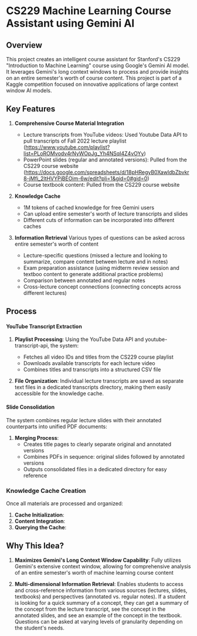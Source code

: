 # CS229 Machine Learning Course Assistant using Gemini AI

## Overview
This project creates an intelligent course assistant for Stanford's CS229 "Introduction to Machine Learning" course using Google's Gemini AI model. It leverages Gemini's long context windows to process and provide insights on an entire semester's worth of course content. This project is part of a Kaggle competition focused on innovative applications of large context window AI models.

## Key Features

1. **Comprehensive Course Material Integration**
   - Lecture transcripts from YouTube videos: Used Youtube Data API to pull transcripts of Fall 2022 lecture playlist (https://www.youtube.com/playlist?list=PLoROMvodv4rNyWOpJg_Yh4NSqI4Z4vOYy)
   - PowerPoint slides (regular and annotated versions): Pulled from the CS229 course website (https://docs.google.com/spreadsheets/d/18pHRegyB0XawIdbZbvkr8-jMfi_2ltHVYPjBEOim-6w/edit?pli=1&gid=0#gid=0)
   - Course textbook content: Pulled from the CS229 course website

2. **Knowledge Cache**
   - 1M tokens of cached knowledge for free Gemini users
   - Can upload entire semester's worth of lecture transcripts and slides
   - Different cuts of information can be incorporated into different caches

3. **Information Retrieval**
Various types of questions can be asked across entire semester's worth of content
   - Lecture-specific questions (missed a lecture and looking to summarize, compare content between lecture and in notes)
   - Exam preparation assistance (using midterm review session and textboo content to generate additional practice problems)
   - Comparison between annotated and regular notes
   - Cross-lecture concept connections (connecting concepts across different lectures)

## Process

#### YouTube Transcript Extraction
1. **Playlist Processing**: Using the YouTube Data API and youtube-transcript-api, the system:
   - Fetches all video IDs and titles from the CS229 course playlist
   - Downloads available transcripts for each lecture video
   - Combines titles and transcripts into a structured CSV file

2. **File Organization**: Individual lecture transcripts are saved as separate text files in a dedicated transcripts directory, making them easily accessible for the knowledge cache.

#### Slide Consolidation
The system combines regular lecture slides with their annotated counterparts into unified PDF documents:
1. **Merging Process**:
   - Creates title pages to clearly separate original and annotated versions
   - Combines PDFs in sequence: original slides followed by annotated versions
   - Outputs consolidated files in a dedicated directory for easy reference

### Knowledge Cache Creation
Once all materials are processed and organized:
1. **Cache Initialization**:
2. **Content Integration**:
3. **Querying the Cache**:


## Why This Idea?

1. **Maximizes Gemini's Long Context Window Capability**: Fully utilizes Gemini's extensive context window, allowing for comprehensive analysis of an entire semester's worth of machine learning course content

2. **Multi-dimensional Information Retrieval**: Enables students to access and cross-reference information from various sources (lectures, slides, textbooks) and perspectives (annotated vs. regular notes). If a student is looking for a quick summary of a concept, they can get a summary of the concept from the lecture transcript, see the concept in the annotated slides, and see an example of the concept in the textbook. Questions can be asked at varying levels of granularity depending on the student's needs.


